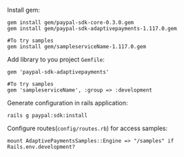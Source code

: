 Install gem:

    gem install gem/paypal-sdk-core-0.3.0.gem
    gem install gem/paypal-sdk-adaptivepayments-1.117.0.gem
	
    #To try samples
    gem install gem/sampleserviceName-1.117.0.gem
	
Add library to you project `Gemfile`:

    gem 'paypal-sdk-adaptivepayments'

    #To try samples
    gem 'sampleserviceName', :group => :development

Generate configuration in rails application:

    rails g paypal:sdk:install

Configure routes(`config/routes.rb`) for access samples:

    mount AdaptivePaymentsSamples::Engine => "/samples" if Rails.env.development?
